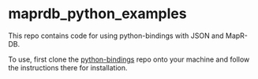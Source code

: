 # maprdb_python_examples
This repo contains code for using python-bindings with JSON and MapR-DB.

To use, first clone the [python-bindings](https://github.com/mapr-demos/python-bindings) repo onto your machine and follow the instructions there for installation.



